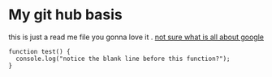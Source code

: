 # My git hub basis
this is just a read me file you gonna love it .
[not sure what is all about google](http://www.google.com)
```
function test() {
  console.log("notice the blank line before this function?");
}
```
